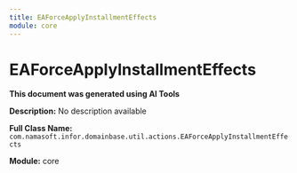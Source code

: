 ```yaml
---
title: EAForceApplyInstallmentEffects
module: core
---
```



<div class='entity-flows'>

# EAForceApplyInstallmentEffects

**This document was generated using AI Tools**

**Description:** No description available

**Full Class Name:** `com.namasoft.infor.domainbase.util.actions.EAForceApplyInstallmentEffects`

**Module:** core


</div>

